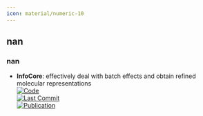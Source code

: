 ```yaml
---
icon: material/numeric-10
---
```



## **nan**
### **nan**
- **InfoCore**: effectively deal with batch effects and obtain refined molecular representations  
	[![Code](https://img.shields.io/github/stars/uhlerlab/InfoCORE?style=for-the-badge&logo=github)](https://github.com/uhlerlab/InfoCORE)  
	[![Last Commit](https://img.shields.io/github/last-commit/uhlerlab/InfoCORE?style=for-the-badge&logo=github)](https://github.com/uhlerlab/InfoCORE)  
	[![Publication](https://img.shields.io/badge/Publication-Citations:N/A-blue?style=for-the-badge&logo=bookstack)](https://openreview.net/forum?id=7TOs9gjAg1)  
